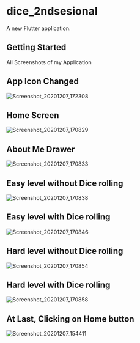 # dice_2ndsesional

A new Flutter application.

## Getting Started
All Screenshots of my Application
## App Icon Changed
![Screenshot_20201207_172308](https://user-images.githubusercontent.com/73903186/101350603-0a69ba00-38b1-11eb-8e82-12dcb11681bc.jpg)

## Home Screen
![Screenshot_20201207_170829](https://user-images.githubusercontent.com/73903186/101349449-33894b00-38af-11eb-88bb-2168644a95c2.jpg)
## About Me Drawer
![Screenshot_20201207_170833](https://user-images.githubusercontent.com/73903186/101349452-3421e180-38af-11eb-9a13-396fce9499c9.jpg)
## Easy level without Dice rolling
![Screenshot_20201207_170838](https://user-images.githubusercontent.com/73903186/101349455-35530e80-38af-11eb-8f34-08d3731d24ed.jpg)
## Easy level with Dice rolling
![Screenshot_20201207_170846](https://user-images.githubusercontent.com/73903186/101349458-35eba500-38af-11eb-8b3c-2bdbab72d4ef.jpg)
## Hard level without Dice rolling
![Screenshot_20201207_170854](https://user-images.githubusercontent.com/73903186/101349463-371cd200-38af-11eb-95d2-8f5e05a98a73.jpg)
## Hard level with Dice rolling
![Screenshot_20201207_170858](https://user-images.githubusercontent.com/73903186/101349464-37b56880-38af-11eb-8443-1a93f4394eda.jpg)

## At Last, Clicking on Home button
![Screenshot_20201207_154411](https://user-images.githubusercontent.com/73903186/101349446-31bf8780-38af-11eb-91f3-9838c0fcdac3.jpg)
